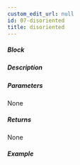 ```yaml
---
custom_edit_url: null
id: 07-disoriented
title: disoriented
---
```


##### Block

<!-- image -->

##### Description

<!-- description -->

##### Parameters

None <!-- image -->

##### Returns

None

##### Example

<!-- image -->
